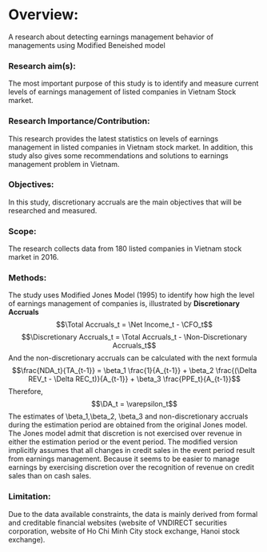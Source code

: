 # Overview:
A research about detecting earnings management behavior of managements using Modified Beneished model
### Research aim(s): 
The most important purpose of this study is to identify and measure current levels of earnings management of listed companies in Vietnam Stock market.
### Research Importance/Contribution: 
This research provides the latest statistics on levels of earnings management in listed companies in Vietnam stock market. In addition, this study also gives some recommendations and solutions to earnings management problem in Vietnam.
### Objectives: 
In this study, discretionary accruals are the main objectives that will be researched and measured.
### Scope: 
The research collects data from 180 listed companies in Vietnam stock market in 2016.
### Methods: 
The study uses Modified Jones Model (1995) to identify how high the level of earnings management of companies is, illustrated by **Discretionary Accruals**
$$\Total Accruals_t = \Net Income_t - \CFO_t$$
$$\Discretionary Accruals_t = \Total Accruals_t - \Non-Discretionary Accruals_t$$
And the non-discretionary accruals can be calculated with the next formula
$$\frac{NDA_t}{TA_{t-1}} = \beta_1 \frac{1}{A_{t-1}} + \beta_2 \frac{(\Delta REV_t - \Delta REC_t)}{A_{t-1}} + \beta_3 \frac{PPE_t}{A_{t-1}}$$
Therefore,$$\DA_t = \varepsilon_t$$
The estimates of \beta_1,\beta_2, \beta_3 and non-discretionary accruals during the estimation period are obtained from the original Jones model. The Jones model admit that discretion is not exercised over revenue in either the estimation period or the event period. The modified version implicitly assumes that all changes in credit sales in the event period result from earnings management. Because it seems to be easier to manage earnings by exercising discretion over the recognition of revenue on credit sales than on cash sales.

### Limitation: 
Due to the data available constraints, the data is mainly derived from formal and creditable financial websites (website of VNDIRECT securities corporation, website of Ho Chi Minh City stock exchange, Hanoi stock exchange).
